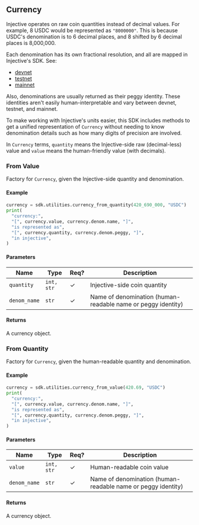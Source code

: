 ## Currency

Injective operates on raw coin quantities instead of decimal values. For example, 8 USDC would be represented as `"8000000"`. This is because USDC's denomination is to 6 decimal places, and 8 shifted by 6 decimal places is 8,000,000.

Each denomination has its own fractional resolution, and all are mapped in Injective's SDK. See:

* [devnet](https://github.com/InjectiveLabs/sdk-python/blob/master/pyinjective/denoms_devnet.ini)
* [testnet](https://github.com/InjectiveLabs/sdk-python/blob/master/pyinjective/denoms_testnet.ini)
* [mainnet](https://github.com/InjectiveLabs/sdk-python/blob/master/pyinjective/denoms_mainnet.ini)

Also, denominations are usually returned as their peggy identity. These identities aren't easily human-interpretable and vary between devnet, testnet, and mainnet.

To make working with Injective's units easier, this SDK includes methods to get a unified representation of `Currency` without needing to know denomination details such as how many digits of precision are involved.

In `Currency` terms, `quantity` means the Injective-side raw (decimal-less) value and `value` means the human-friendly value (with decimals).

### From Value

Factory for `Currency`, given the Injective-side quantity and denomination.

#### Example

```python
currency = sdk.utilities.currency_from_quantity(420_690_000, "USDC")
print(
  "currency:",
  "[", currency.value, currency.denom.name, "]",
  "is represented as",
  "[", currency.quantity, currency.denom.peggy, "]",
  "in injective",
)
```

#### Parameters

| Name | Type | Req? | Description |
| - | - | - | - |
| `quantity` | `int, str` | ✓ | Injective-side coin quantity |
| `denom_name` | `str` | ✓ | Name of denomination (human-readable name or peggy identity) |

#### Returns

A currency object.

### From Quantity

Factory for `Currency`, given the human-readable quantity and denomination.

#### Example

```python
currency = sdk.utilities.currency_from_value(420.69, "USDC")
print(
  "currency:",
  "[", currency.value, currency.denom.name, "]",
  "is represented as",
  "[", currency.quantity, currency.denom.peggy, "]",
  "in injective",
)
```

#### Parameters

| Name | Type | Req? | Description |
| - | - | - | - |
| `value` | `int, str` | ✓ | Human-readable coin value |
| `denom_name` | `str` | ✓ | Name of denomination (human-readable name or peggy identity) |

#### Returns

A currency object.
